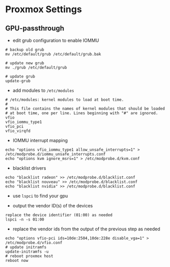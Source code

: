# Proxmox Settings

## GPU-passthrough

- edit grub configuration to enable IOMMU

````=bash
# backup old grub
mv /etc/default/grub /etc/default/grub.bak

# update new grub
mv ./grub /etc/default/grub

# update grub
update-grub
````

- add modules to ``/etc/modules``

````
# /etc/modules: kernel modules to load at boot time.
#
# This file contains the names of kernel modules that should be loaded
# at boot time, one per line. Lines beginning with "#" are ignored.
vfio
vfio_iommu_type1
vfio_pci
vfio_virqfd
````

- IOMMU interrupt mapping

```
echo "options vfio_iommu_type1 allow_unsafe_interrupts=1" > /etc/modprobe.d/iommu_unsafe_interrupts.conf
echo "options kvm ignore_msrs=1" > /etc/modprobe.d/kvm.conf
```
- blacklist drivers

```
echo "blacklist radeon" >> /etc/modprobe.d/blacklist.conf
echo "blacklist nouveau" >> /etc/modprobe.d/blacklist.conf
echo "blacklist nvidia" >> /etc/modprobe.d/blacklist.conf
```
- use ``lspci`` to find your gpu

- output the vendor ID(s) of the devices
````
replace the device identifier (01:00) as needed
lspci -n -s 01:00
````

- replace the vendor ids from the output of the previous step as needed
````
echo "options vfio-pci ids=10de:2504,10de:228e disable_vga=1" > /etc/modprobe.d/vfio.conf
# update initramfs
update-initramfs -u
# reboot proxmox host
reboot now
````
